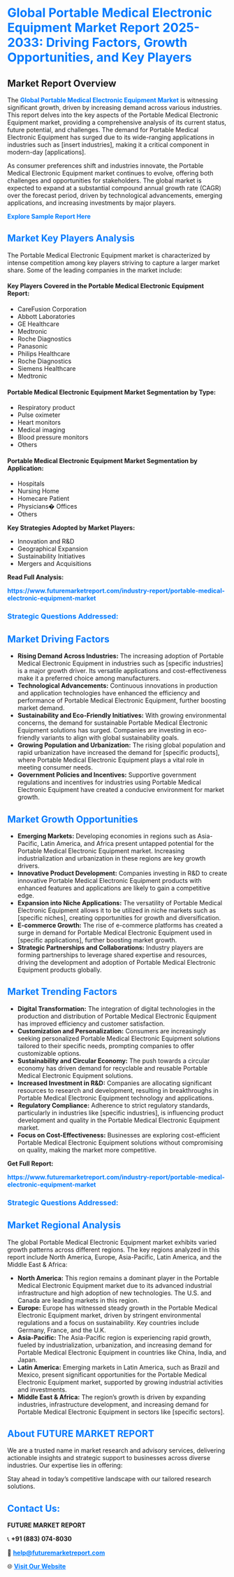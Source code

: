 <h1 style="color: #007BFF;">Global Portable Medical Electronic Equipment Market Report 2025-2033: Driving Factors, Growth Opportunities, and Key Players</h1>

<section id="overview">
<h2>Market Report Overview</h2>
<p>The <a href="https://www.futuremarketreport.com/industry-report/portable-medical-electronic-equipment-market" style="color: #007BFF; text-decoration: none;"><strong>Global Portable Medical Electronic Equipment Market</strong></a> is witnessing significant growth, driven by increasing demand across various industries. This report delves into the key aspects of the Portable Medical Electronic Equipment market, providing a comprehensive analysis of its current status, future potential, and challenges. The demand for Portable Medical Electronic Equipment has surged due to its wide-ranging applications in industries such as [insert industries], making it a critical component in modern-day [applications].</p>
<p>As consumer preferences shift and industries innovate, the Portable Medical Electronic Equipment market continues to evolve, offering both challenges and opportunities for stakeholders. The global market is expected to expand at a substantial compound annual growth rate (CAGR) over the forecast period, driven by technological advancements, emerging applications, and increasing investments by major players.</p>
</section>

<section id="overview">
<p><a href="https://www.futuremarketreport.com/request-sample/reportId=42004" style="color: #007BFF; text-decoration: none;"><strong>Explore Sample Report Here</strong></a></p>
</section>

<section id="key-players">
<h2 style="color: #007BFF;">Market Key Players Analysis</h2>
<p>The Portable Medical Electronic Equipment market is characterized by intense competition among key players striving to capture a larger market share. Some of the leading companies in the market include:</p>
<h4>Key Players Covered in the Portable Medical Electronic Equipment Report:</h4>
<ul><li>CareFusion Corporation</li><li>Abbott Laboratories</li><li>GE Healthcare</li><li>Medtronic</li><li>Roche Diagnostics</li><li>Panasonic</li><li>Philips Healthcare</li><li>Roche Diagnostics</li><li>Siemens Healthcare</li><li>Medtronic</li></ul>
<h4>Portable Medical Electronic Equipment Market Segmentation by Type:</h4>
<ul><li>Respiratory product</li><li>Pulse oximeter</li><li>Heart monitors</li><li>Medical imaging</li><li>Blood pressure monitors</li><li>Others</li></ul>

<h4>Portable Medical Electronic Equipment Market Segmentation by Application:</h4>
<ul><li>Hospitals</li><li>Nursing Home</li><li>Homecare Patient</li><li>Physicians� Offices</li><li>Others</li></ul>
<p><strong>Key Strategies Adopted by Market Players:</strong></p>
<ul>
<li>Innovation and R&D</li>
<li>Geographical Expansion</li>
<li>Sustainability Initiatives</li>
<li>Mergers and Acquisitions</li>
</ul>
</section>

<section>
<p><strong>Read Full Analysis: </strong></p><a href="https://www.futuremarketreport.com/industry-report/portable-medical-electronic-equipment-market" style="color: #007BFF; text-decoration: none;"><strong>https://www.futuremarketreport.com/industry-report/portable-medical-electronic-equipment-market</strong></a>
<h3 style="color: #007BFF;">Strategic Questions Addressed:</h3>
</section>

<section id="driving-factors">
<h2 style="color: #007BFF;">Market Driving Factors</h2>
<ul>
<li><strong>Rising Demand Across Industries:</strong> The increasing adoption of Portable Medical Electronic Equipment in industries such as [specific industries] is a major growth driver. Its versatile applications and cost-effectiveness make it a preferred choice among manufacturers.</li>
<li><strong>Technological Advancements:</strong> Continuous innovations in production and application technologies have enhanced the efficiency and performance of Portable Medical Electronic Equipment, further boosting market demand.</li>
<li><strong>Sustainability and Eco-Friendly Initiatives:</strong> With growing environmental concerns, the demand for sustainable Portable Medical Electronic Equipment solutions has surged. Companies are investing in eco-friendly variants to align with global sustainability goals.</li>
<li><strong>Growing Population and Urbanization:</strong> The rising global population and rapid urbanization have increased the demand for [specific products], where Portable Medical Electronic Equipment plays a vital role in meeting consumer needs.</li>
<li><strong>Government Policies and Incentives:</strong> Supportive government regulations and incentives for industries using Portable Medical Electronic Equipment have created a conducive environment for market growth.</li>
</ul>
</section>

<section id="growth-opportunities">
<h2 style="color: #007BFF;">Market Growth Opportunities</h2>
<ul>
<li><strong>Emerging Markets:</strong> Developing economies in regions such as Asia-Pacific, Latin America, and Africa present untapped potential for the Portable Medical Electronic Equipment market. Increasing industrialization and urbanization in these regions are key growth drivers.</li>
<li><strong>Innovative Product Development:</strong> Companies investing in R&D to create innovative Portable Medical Electronic Equipment products with enhanced features and applications are likely to gain a competitive edge.</li>
<li><strong>Expansion into Niche Applications:</strong> The versatility of Portable Medical Electronic Equipment allows it to be utilized in niche markets such as [specific niches], creating opportunities for growth and diversification.</li>
<li><strong>E-commerce Growth:</strong> The rise of e-commerce platforms has created a surge in demand for Portable Medical Electronic Equipment used in [specific applications], further boosting market growth.</li>
<li><strong>Strategic Partnerships and Collaborations:</strong> Industry players are forming partnerships to leverage shared expertise and resources, driving the development and adoption of Portable Medical Electronic Equipment products globally.</li>
</ul>
</section>

<section id="trending-factors">
<h2 style="color: #007BFF;">Market Trending Factors</h2>
<ul>
<li><strong>Digital Transformation:</strong> The integration of digital technologies in the production and distribution of Portable Medical Electronic Equipment has improved efficiency and customer satisfaction.</li>
<li><strong>Customization and Personalization:</strong> Consumers are increasingly seeking personalized Portable Medical Electronic Equipment solutions tailored to their specific needs, prompting companies to offer customizable options.</li>
<li><strong>Sustainability and Circular Economy:</strong> The push towards a circular economy has driven demand for recyclable and reusable Portable Medical Electronic Equipment solutions.</li>
<li><strong>Increased Investment in R&D:</strong> Companies are allocating significant resources to research and development, resulting in breakthroughs in Portable Medical Electronic Equipment technology and applications.</li>
<li><strong>Regulatory Compliance:</strong> Adherence to strict regulatory standards, particularly in industries like [specific industries], is influencing product development and quality in the Portable Medical Electronic Equipment market.</li>
<li><strong>Focus on Cost-Effectiveness:</strong> Businesses are exploring cost-efficient Portable Medical Electronic Equipment solutions without compromising on quality, making the market more competitive.</li>
</ul>
</section>

<section>
<p><strong>Get Full Report: </strong></p><a href="https://www.futuremarketreport.com/industry-report/portable-medical-electronic-equipment-market" style="color: #007BFF; text-decoration: none;"><strong>https://www.futuremarketreport.com/industry-report/portable-medical-electronic-equipment-market</strong></a>
<h3 style="color: #007BFF;">Strategic Questions Addressed:</h3>
</section>


<section id="regional-analysis">
<h2 style="color: #007BFF;">Market Regional Analysis</h2>
<p>The global Portable Medical Electronic Equipment market exhibits varied growth patterns across different regions. The key regions analyzed in this report include North America, Europe, Asia-Pacific, Latin America, and the Middle East & Africa:</p>
<ul>
<li><strong>North America:</strong> This region remains a dominant player in the Portable Medical Electronic Equipment market due to its advanced industrial infrastructure and high adoption of new technologies. The U.S. and Canada are leading markets in this region.</li>
<li><strong>Europe:</strong> Europe has witnessed steady growth in the Portable Medical Electronic Equipment market, driven by stringent environmental regulations and a focus on sustainability. Key countries include Germany, France, and the U.K.</li>
<li><strong>Asia-Pacific:</strong> The Asia-Pacific region is experiencing rapid growth, fueled by industrialization, urbanization, and increasing demand for Portable Medical Electronic Equipment in countries like China, India, and Japan.</li>
<li><strong>Latin America:</strong> Emerging markets in Latin America, such as Brazil and Mexico, present significant opportunities for the Portable Medical Electronic Equipment market, supported by growing industrial activities and investments.</li>
<li><strong>Middle East & Africa:</strong> The region’s growth is driven by expanding industries, infrastructure development, and increasing demand for Portable Medical Electronic Equipment in sectors like [specific sectors].</li>
</ul>
</section>

<footer>
<h2 style="color: #007BFF;">About FUTURE MARKET REPORT</h2>
<p>We are a trusted name in market research and advisory services, delivering actionable insights and strategic support to businesses across diverse industries. Our expertise lies in offering:</p>

<p>Stay ahead in today’s competitive landscape with our tailored research solutions.</p>

<h2 style="color: #007BFF;">Contact Us:</h2>
<p><strong>FUTURE MARKET REPORT</strong></p>
<p>📞 <strong>+91 (883) 074-8030</strong></p>
<p>📧 <strong><a href="mailto:help@futuremarketreport.com" style="color: #007BFF;">help@futuremarketreport.com</a></strong></p>
<p>🌐 <strong><a href="https://www.futuremarketreport.com/" style="color: #007BFF;">Visit Our Website</a></strong></p>
</footer>